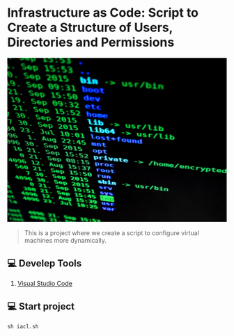 # Infrastructure as Code: Script to Create a Structure of Users, Directories and Permissions

<p align="center">
    <img src="images/shell-script.jpg" alt="Image of shell scripts seen distorted.">
</p>

> This is a project where we create a script to configure virtual machines more dynamically.
>

## 💻 Develep Tools

1. [Visual Studio Code](https://code.visualstudio.com/)

## 💻 Start project

```
sh iacl.sh
```